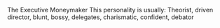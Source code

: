 The Executive Moneymaker
This personality is usually:
 Theorist, driven director, blunt, bossy, delegates, charismatic, confident, debator 
